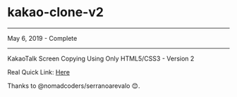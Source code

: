 # kakao-clone-v2

---

May 6, 2019 - Complete

---

KakaoTalk Screen Copying Using Only HTML5/CSS3 - Version 2

Real Quick Link: [Here](https://itsmo1031.github.io/kakao-clone-v2/)

Thanks to @nomadcoders/serranoarevalo 😊.